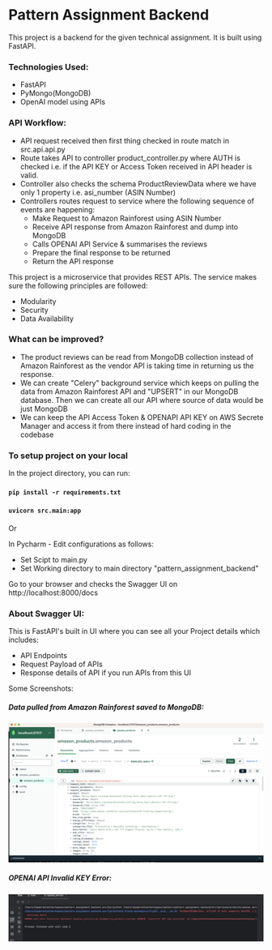 # Pattern Assignment Backend

This project is a backend for the given technical assignment. It is built using FastAPI.

### Technologies Used:
- FastAPI
- PyMongo(MongoDB)
- OpenAI model using APIs

### API Workflow:
- API request received then first thing checked in route match in src.api.api.py
- Route takes API to controller product_controller.py where AUTH is checked i.e. if the API KEY or Access Token received in API header is valid.
- Controller also checks the schema ProductReviewData where we have only 1 property i.e. asi_number (ASIN Number)
- Controllers routes request to service where the following sequence of events are happening:
  - Make Request to Amazon Rainforest using ASIN Number
  - Receive API response from Amazon Rainforest and dump into MongoDB
  - Calls OPENAI API Service & summarises the reviews
  - Prepare the final response to be returned
  - Return the API response

This project is a microservice that provides REST APIs. The service makes sure the following principles are followed:
- Modularity
- Security
- Data Availability

### What can be improved?
- The product reviews can be read from MongoDB collection instead of Amazon Rainforest as the vendor API is taking time in returning us the response.
- We can create "Celery" background service which keeps on pulling the data from Amazon Rainforest API and "UPSERT" in our MongoDB database. Then we can create all our API where source of data would be just MongoDB
- We can keep the API Access Token & OPENAPI API KEY on AWS Secrete Manager and access it from there instead of hard coding in the codebase

### To setup project on your local

In the project directory, you can run:

#### `pip install -r requirements.txt`

#### `uvicorn src.main:app`

Or 

In Pycharm - Edit configurations as follows:
- Set Scipt to main.py
- Set Working directory to main directory "pattern_assignment_backend"

Go to your browser and checks the Swagger UI on http://localhost:8000/docs

### About Swagger UI:
 This is FastAPI's built in UI where you can see all your Project details which includes:
 - API Endpoints
 - Request Payload of APIs
 - Response details of API if you run APIs from this UI

Some Screenshots:

##### Data pulled from Amazon Rainforest saved to MongoDB:

![alt text](https://github.com/dipakrathod258/pattern_assignment_backend/blob/main/src/assets/documentation_images/amazon_rainforest_api_data_pulled.png?raw=true)


##### OPENAI API Invalid KEY Error:

![alt text](https://github.com/dipakrathod258/pattern_assignment_backend/blob/main/src/assets/documentation_images/openai_api_invalid_key_error.png?raw=true)

